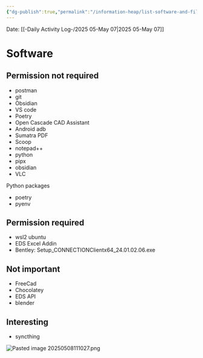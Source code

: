 ```yaml
---
{"dg-publish":true,"permalink":"/information-heap/list-software-and-files-to-backup/","noteIcon":"","created":"2025-07-07T14:23:45.643-05:00"}
---
```


Date: [[-Daily Activity Log-/2025 05-May 07\|2025 05-May 07]]

# Software
## Permission not required
- postman
- git
- Obsidian
- VS code
- Poetry
- Open Cascade CAD Assistant
- Android adb
- Sumatra PDF
- Scoop
- notepad++
- python
- pipx
- obsidian
- VLC

Python packages
- poetry
- pyenv
## Permission required
- wsl2 ubuntu
- EDS Excel Addin
- Bentley: Setup_CONNECTIONClientx64_24.01.02.06.exe
## Not important
- FreeCad
- Chocolatey
- EDS API
- blender
## Interesting
- syncthing


![Pasted image 20250508111027.png](/img/user/Pasted%20image%2020250508111027.png)